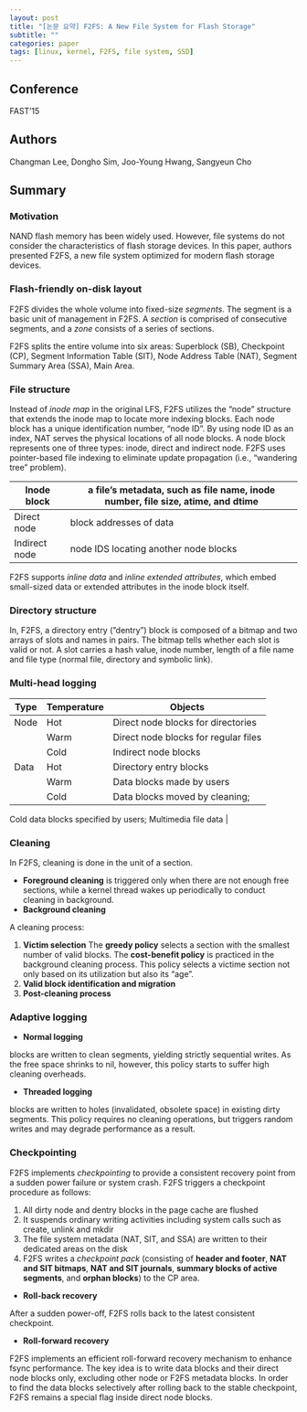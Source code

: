 ```yaml
---
layout: post
title: "[논문 요약] F2FS: A New File System for Flash Storage"
subtitle: ""
categories: paper
tags: [linux, kernel, F2FS, file system, SSD]
---
```


## Conference

FAST’15

## Authors

Changman Lee, Dongho Sim, Joo-Young Hwang, Sangyeun Cho

## Summary

### Motivation

NAND flash memory has been widely used. However, file systems do not consider the characteristics of flash storage devices. In this paper, authors presented F2FS, a new file system optimized for modern flash storage devices.

### Flash-friendly on-disk layout

F2FS divides the whole volume into fixed-size *segments*. The segment is a basic unit of management in F2FS. A *section* is comprised of consecutive segments, and a *zone* consists of a series of sections.

F2FS splits the entire volume into six areas: Superblock (SB), Checkpoint (CP), Segment Information Table (SIT), Node Address Table (NAT), Segment Summary Area (SSA), Main Area.

### File structure

Instead of *inode map* in the original LFS, F2FS utilizes the “node” structure that extends the inode map to locate more indexing blocks. Each node block has a unique identification number, “node ID”.  By using node ID as an index, NAT serves the physical locations of all node blocks. A node block represents one of three types: inode, direct and indirect node. F2FS uses pointer-based file indexing to eliminate update propagation (i.e., “wandering tree” problem).

| Inode block | a file’s metadata, such as file name, inode number, file size, atime, and dtime |
| --- | --- |
| Direct node | block addresses of data |
| Indirect node | node IDS locating another node blocks |

F2FS supports *inline data* and *inline extended attributes*, which embed small-sized data or extended attributes in the inode block itself.

### Directory structure

In, F2FS, a directory entry (”dentry”) block is composed of a bitmap and two arrays of slots and names in pairs. The bitmap tells whether each slot is valid or not. A slot carries a hash value, inode number, length of a file name and file type (normal file, directory and symbolic link).

### Multi-head logging

| Type | Temperature | Objects |
| --- | --- | --- |
| Node | Hot | Direct node blocks for directories |
|  | Warm | Direct node blocks for regular files |
|  | Cold | Indirect node blocks |
| Data | Hot | Directory entry blocks |
|  | Warm | Data blocks made by users |
|  | Cold | Data blocks moved by cleaning;
Cold data blocks specified by users;
Multimedia file data |

### Cleaning

In F2FS, cleaning is done in the unit of a section.

- **Foreground cleaning** is triggered only when there are not enough free sections, while a kernel thread wakes up periodically to conduct cleaning in background.
- **Background cleaning**

A cleaning process:

1. **Victim selection**
The **greedy policy** selects a section with the smallest number of valid blocks.
The **cost-benefit policy** is practiced in the background cleaning process. This policy selects a victime section not only based on its utilization but also its “age”.
2. **Valid block identification and migration**
3. **Post-cleaning process**

### Adaptive logging

- **Normal logging**

blocks are written to clean segments, yielding strictly sequential writes. As the free space shrinks to nil, however, this policy starts to suffer high cleaning overheads.

- **Threaded logging**

blocks are written to holes (invalidated, obsolete space) in existing dirty segments. This policy requires no cleaning operations, but triggers random writes and may degrade performance as a result.

### Checkpointing

F2FS implements *checkpointing* to provide a consistent recovery point from a sudden power failure or system crash. F2FS triggers a checkpoint procedure as follows:

1. All dirty node and dentry blocks in the page cache are flushed
2. It suspends ordinary writing activities including system calls such as create, unlink and mkdir
3. The file system metadata (NAT, SIT, and SSA) are written to their dedicated areas on the disk
4. F2FS writes a *checkpoint pack* (consisting of **header and footer**, **NAT and SIT bitmaps**, **NAT and SIT journals**, **summary blocks of active segments**, and **orphan blocks**) to the CP area.
- **Roll-back recovery**

After a sudden power-off, F2FS rolls back to the latest consistent checkpoint.

- **Roll-forward recovery**

F2FS implements an efficient roll-forward recovery mechanism to enhance fsync performance. The key idea is to write data blocks and their direct node blocks only, excluding other node or F2FS metadata blocks. In order to find the data blocks selectively after rolling back to the stable checkpoint, F2FS remains a special flag inside direct node blocks.
